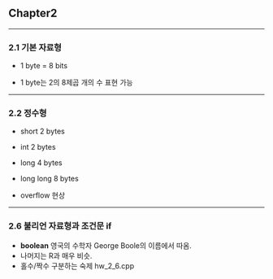 ## Chapter2
------------

### 2.1 기본 자료형 

- 1 byte = 8 bits

- 1 byte는 2의 8제곱 개의 수 표현 가능

------------

### 2.2 정수형

- short 2 bytes
- int   2 bytes
- long  4 bytes
- long long 8 bytes

- overflow 현상

-------------

### 2.6 불리언 자료형과 조건문 if

- **boolean** 영국의 수학자 George Boole의 이름에서 따옴.
- 나머지는 R과 매우 비슷.
- 홀수/짝수 구분하는 숙제 hw_2_6.cpp

